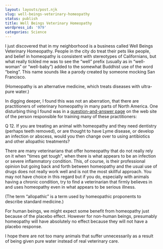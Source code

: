 ```yaml
---
layout: layouts/post.njk
slug: well-beings-veterinary-homeopathy
status: publish
title: Well Beings Veterinary Homeopathy
wordpress_id: '979'
categories: Science
---
```


I just discovered that in my neighborhood is a business called Well Beings Veterinary Homeopathy.  People in the city do treat their pets like people, and belief in homeopathy is consistent with stereotypes of Californians, but what really tickled me was to see the “well” prefix (usually as in “well-woman” or “well-baby”) added to the somewhat Buddhist use of the word “being”.  This name sounds like a parody created by someone mocking San Francisco.

(Homeopathy is an alternative medicine, which treats diseases with ultra-pure water.)

In digging deeper, I found this was not an aberration,  that there are   practitioners of veterinary homeopathy in many parts of North America.  One disturbing thing I found was in a [question-and-answer page](http://www.drpitcairn.com/referrals/questions.html) on the web site of the person responsible for training many of these practitioners:


>
Q 12. If you are treating an animal with homeopathy and they need dentistry (perhaps teeth removed), or are thought to have Lyme disease, or develop an infection or abscess, would you then change over to using antibiotics and other allopathic treatments?

There are many veterinarians that offer homeopathy that do not really rely on it when "times get tough", when there is what appears to be an infection or severe inflammatory condition. This, of course, is their professional opinion but going back and forth between homeopathy and the usual use of drugs does not really work well and is not the most skillful approach. You may not have choice in this regard but if you do, especially with animals having a chronic condition, try to find a veterinarian that firmly believes in and uses homeopathy even in what appears to be serious illness.


(The term “allopathic” is a term used by homeopathic proponents to describe standard medicine.)

For human beings, we might expect some benefit from homeopathy just because of the placebo effect.  However for non-human beings, presumably homeopathy will have absolutely no effect because they will not have a placebo response.

I hope there are not too many animals that suffer unnecessarily as a result of being given pure water instead of real veterinary care.
